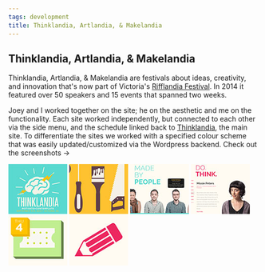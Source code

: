 ```yaml
---
tags: development
title: Thinklandia, Artlandia, & Makelandia
---
```


<article>
<h1>Thinklandia, Artlandia, & Makelandia</h1>
<section>
<p>Thinklandia, Artlandia, & Makelandia are festivals about ideas, creativity, and innovation that's now part of Victoria's <a href="http://rifflandia.com" target="_blank">Rifflandia Festival</a>. In 2014 it featured over 50 speakers and 15 events that spanned two weeks.</p>
<p>Joey and I worked together on the site; he on the aesthetic and me on the functionality. Each site worked independently, but connected to each other via the side menu, and the schedule linked back to <a href="http://www.thinklandia.ca" target="_blank">Thinklandia</a>, the main site. To differentiate the sites we worked with a specified colour scheme that was easily updated/customized via the Wordpress backend. Check out the screenshots &rarr;</p>
</section>
<aside>
	<div class="left">
		<a href="images/landia-1.jpg" class="luminous" title="Thinklandia home page. Each festival featured a different logo but the same structure." rel="landia"><img src="images/landia-1-thumb.jpg" width="118" height="100"></a>
		<a href="images/landia-2.jpg" class="luminous" title="Makelandia page, and the sidemenu which linked to the other sites" rel="landia"><img src="images/landia-2-thumb.jpg" width="118" height="100"></a>
		<a href="images/landia-3.jpg" class="luminous" title="A horizontally scrolling list of volunteers with short pop-up blurbs above their heads" rel="landia"><img src="images/landia-3-thumb.jpg" width="118" height="100"></a>
		<a href="images/landia-4.jpg" class="luminous" title="The list of speakers with introductions" rel="landia"><img src="images/landia-4-thumb.jpg" width="118" height="100"></a>
		<a href="images/landia-5.jpg" class="luminous" title="Featured events between the three festivals" rel="landia"><img src="images/landia-5-thumb.jpg" width="118" height="100"></a>
		<a href="images/landia-6.jpg" class="luminous" title="The schedule was split into sections and dynamically updated when a user clicked on the icon" rel="landia"><img src="images/landia-6-thumb.jpg" width="118" height="100"></a>
	</div>
</aside>
</article>

